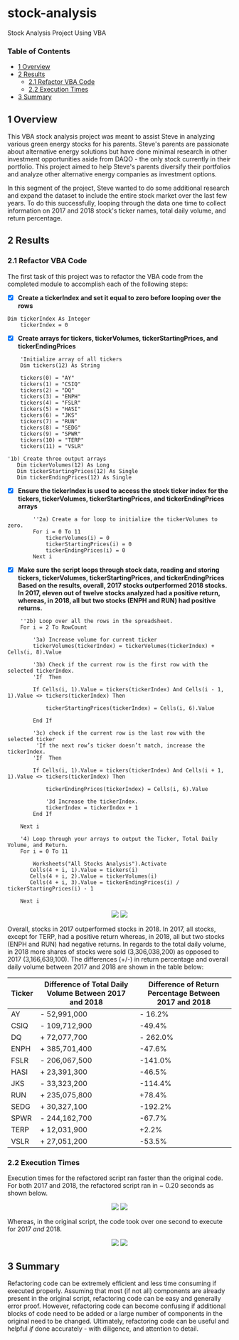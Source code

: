 # stock-analysis
Stock Analysis Project Using VBA

### Table of Contents
- [1 Overview](#1-overview)
- [2 Results](#2-results)
    - [2.1 Refactor VBA Code](#21-refactor-vba-code)
    - [2.2 Execution Times](#22-execution-times)
- [3 Summary](#3-summary)


## 1 Overview

This VBA stock analysis project was meant to assist Steve in analyzing various green energy stocks for his parents. Steve's parents are passionate about alternative energy solutions but have done minimal research in other investment opportunities aside from DAQO - the only stock currently in their portfolio. This project aimed to help Steve's parents diversify their portfolios and analyze other alternative energy companies as investment options.

In this segment of the project, Steve wanted to do some additional research and expand the dataset to include the entire stock market over the last few years. To do this successfully, looping through the data one time to collect information on 2017 and 2018 stock's ticker names, total daily volume, and return percentage.

## 2 Results 

### 2.1 Refactor VBA Code

The first task of this project was to refactor the VBA code from the completed module to accomplish each of the following steps:

- [x] **Create a tickerIndex and set it equal to zero before looping over the rows**

````
Dim tickerIndex As Integer
    tickerIndex = 0
````

- [x] **Create arrays for tickers, tickerVolumes, tickerStartingPrices, and tickerEndingPrices** 

````
    'Initialize array of all tickers
    Dim tickers(12) As String
    
    tickers(0) = "AY"
    tickers(1) = "CSIQ"
    tickers(2) = "DQ"
    tickers(3) = "ENPH"
    tickers(4) = "FSLR"
    tickers(5) = "HASI"
    tickers(6) = "JKS"
    tickers(7) = "RUN"
    tickers(8) = "SEDG"
    tickers(9) = "SPWR"
    tickers(10) = "TERP"
    tickers(11) = "VSLR"
 ````
 
 ````
 '1b) Create three output arrays
    Dim tickerVolumes(12) As Long
    Dim tickerStartingPrices(12) As Single
    Dim tickerEndingPrices(12) As Single
 ````
 
- [x] **Ensure the tickerIndex is used to access the stock ticker index for the tickers, tickerVolumes, tickerStartingPrices, and tickerEndingPrices arrays**

````
        ''2a) Create a for loop to initialize the tickerVolumes to zero.
        For i = 0 To 11
            tickerVolumes(i) = 0
            tickerStartingPrices(i) = 0
            tickerEndingPrices(i) = 0
        Next i
````

- [x] **Make sure the script loops through stock data, reading and storing tickers, tickerVolumes, tickerStartingPrices, and tickerEndingPrices 
Based on the results, overall, 2017 stocks outperformed 2018 stocks. In 2017, eleven out of twelve stocks analyzed had a positive return, whereas, in 2018, all but two stocks (ENPH and RUN) had positive returns.**

````
    ''2b) Loop over all the rows in the spreadsheet.
    For i = 2 To RowCount
    
        '3a) Increase volume for current ticker
        tickerVolumes(tickerIndex) = tickerVolumes(tickerIndex) + Cells(i, 8).Value
        
        '3b) Check if the current row is the first row with the selected tickerIndex.
        'If  Then
        
        If Cells(i, 1).Value = tickers(tickerIndex) And Cells(i - 1, 1).Value <> tickers(tickerIndex) Then

            tickerStartingPrices(tickerIndex) = Cells(i, 6).Value
               
        End If
        
        '3c) check if the current row is the last row with the selected ticker
         'If the next row’s ticker doesn’t match, increase the tickerIndex.
        'If  Then
           
        If Cells(i, 1).Value = tickers(tickerIndex) And Cells(i + 1, 1).Value <> tickers(tickerIndex) Then

            tickerEndingPrices(tickerIndex) = Cells(i, 6).Value

            '3d Increase the tickerIndex.
            tickerIndex = tickerIndex + 1
        End If
      
    Next i
    
    '4) Loop through your arrays to output the Ticker, Total Daily Volume, and Return.
    For i = 0 To 11
        
        Worksheets("All Stocks Analysis").Activate
       Cells(4 + i, 1).Value = tickers(i)
       Cells(4 + i, 2).Value = tickerVolumes(i)
       Cells(4 + i, 3).Value = tickerEndingPrices(i) / tickerStartingPrices(i) - 1
    
    Next i
   ````
   
<p align="center">
  <img src="https://user-images.githubusercontent.com/95978097/153908742-b7c8d5a2-1478-4e8b-8097-4c5b44fe69e5.png" />
  <img src="https://user-images.githubusercontent.com/95978097/153909026-039132a2-dbe5-40bc-96ca-a87aace53175.png" />
</p>
Overall, stocks in 2017 outperformed stocks in 2018. In 2017, all stocks, except for TERP, had a positive return whereas, in 2018, all but two stocks (ENPH and RUN) had negative returns. In regards to the total daily volume, in 2018 more shares of stocks were sold (3,306,038,200) as opposed to 2017 (3,166,639,100). The differences (+/-) in return percentage and overall daily volume between 2017 and 2018 are shown in the table below:


Ticker | Difference of Total Daily Volume Between 2017 and 2018 | Difference of Return Percentage Between 2017 and 2018
------ | ------------------------------------------------------ | -----------------------------------------------------
AY | - 52,991,000 | - 16.2%
CSIQ | - 109,712,900 | -49.4%
DQ | + 72,077,700 | - 262.0%
ENPH | + 385,701,400 | -47.6%
FSLR | - 206,067,500 | -141.0%
HASI | + 23,391,300 | -46.5%
JKS | - 33,323,200 | -114.4%
RUN | + 235,075,800 | +78.4%
SEDG | + 30,327,100 | -192.2%
SPWR | - 244,162,700 | -67.7%
TERP | + 12,031,900 | +2.2%
VSLR | + 27,051,200 | -53.5%

### 2.2 Execution Times

Execution times for the refactored script ran faster than the original code. For both 2017 and 2018, the refactored script ran in ~ 0.20 seconds as shown below. 

<p align="center">
  <img src="https://user-images.githubusercontent.com/95978097/153911507-1188dfe4-668d-42f2-9f88-6ae84294dd4e.png" />
  <img src="https://user-images.githubusercontent.com/95978097/153911544-f18e1647-cdee-4a43-8423-74845d221be9.png" />
</p>

Whereas, in the original script, the code took over one second to execute for 2017 *and* 2018.

<p align="center">
  <img src="https://user-images.githubusercontent.com/95978097/153990802-94a3606d-602d-4c0a-8cdb-a68fa94c1827.png" />
  <img src="https://user-images.githubusercontent.com/95978097/153990838-d379aa1b-c4ed-42f6-b821-d1204a52af97.png" />
</p>

## 3 Summary

Refactoring code can be extremely efficient and less time consuming if executed properly. Assuming that most (if not all) components are already present in the original script, refactoring code can be easy and generally error proof. However, refactoring code can become confusing if additional blocks of code need to be added or a large number of components in the original need to be changed. Ultimately, refactoring code can be useful and helpful *if* done accurately - with diligence, and attention to detail. 
